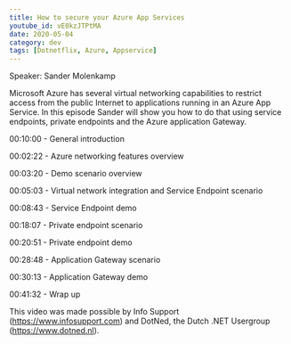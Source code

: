 ```yaml
---
title: How to secure your Azure App Services
youtube_id: vE0kzJTPtMA
date: 2020-05-04
category: dev
tags: [Dotnetflix, Azure, Appservice]
---
```


Speaker: Sander Molenkamp

Microsoft Azure has several virtual networking capabilities to restrict access from the public Internet to applications running in an Azure App Service. In this episode Sander will show you how to do that using service endpoints, private endpoints and the Azure application Gateway. 

00:10:00 - General introduction

00:02:22 - Azure networking features overview

00:03:20 - Demo scenario overview

00:05:03 - Virtual network integration and Service Endpoint scenario

00:08:43 - Service Endpoint demo

00:18:07 - Private endpoint scenario

00:20:51 - Private endpoint demo

00:28:48 - Application Gateway scenario

00:30:13 - Application Gateway demo

00:41:32 - Wrap up

This video was made possible by Info Support (https://www.infosupport.com) and DotNed, the Dutch .NET Usergroup (https://www.dotned.nl).